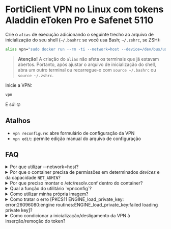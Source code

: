 # FortiClient VPN no Linux com tokens Aladdin eToken Pro e Safenet 5110

Crie o `alias` de execução adicionando o seguinte trecho ao arquivo de
inicialização do seu shell (`~/.bashrc` se você usa Bash; `~/.zshrc`, se ZSH):

```bash
alias vpn="sudo docker run --rm -ti --network=host --device=/dev/bus/usb --device=/dev/ppp --cap-add=NET_ADMIN -v ~/.config/openfortivpn:/vpn -v /etc/resolv.conf:/etc/resolv.conf ghcr.io/fabianonunes/openfortivpn.docker:1.5.4"
```

> **Atenção!** A criação do `alias` não afeta os terminais que já estavam
abertos. Portanto, após ajustar o arquivo de inicialização do shell, abra
um outro terminal ou recarregue-o com `source ~/.bashrc` ou `source ~/.zshrc`.

Inicie a VPN:

```bash
vpn
```

E só! 🤓

## Atalhos

* `vpn reconfigure`: abre formulário de configuração da VPN
* `vpn edit`: permite edição manual do arquivo de configuração

## FAQ

<!-- markdownlint-disable no-inline-html -->
<details>
<summary>Por que utilizar --network=host?</summary>

Para a VPN funcionar, o `openfortivpn` cria uma interface `ppp` e adiciona
rotas IP estáticas à tabela de roteamento do kernel. Por exemplo, ele pode
rotear todas as conexões com destino a 172.16.0.0/12 para a interface `ppp0`.

Se não utilizássemos `--network=host`, essas rotas só funcionariam dentro do
próprio container.
</details>

<details>
<summary>
Por que o container precisa de permissões em determinados <em>devices</em>
e da capacidade <code>NET_ADMIN</code>?
</summary>

O openfortivpn precisa de permissões de acesso ao `/dev/ppp` do host para
criar uma interface de rede `ppp`. Já a permissão ao `/dev/bus/usb` permite
a leitura dos certificados do token USB.

Idealmente, passaríamos apenas o device exato do token USB (`--device=/dev/bus/usb/$BUS/$DEVICE`),
mas precisaríamos de algum script para determinar os valores `$BUS` e `$DEVICE`
que formam o caminho do dispositivo, uma vez que eles não são determinísticos.

Já a _capability_ `NET_ADMIN` é um [requisito do driver `ppp`](https://git.io/Jys2R)
(é por esse motivo que o openfortivpn exige o `sudo` pra rodar fora do container).

Para simplificar, essas flags poderiam ser substituídas por `--privileged` e teríamos
o equivalente a rodar `sudo openfortivpn` diretamente no host. Porém, passar amplas
permissões ocultaria o nível exato de acesso do container.
</details>

<details>
<summary>Por que preciso montar o /etc/resolv.conf dentro do container?</summary>

Além de criar uma interface `ppp` e adicionar rotas IP, o `openfortivpn`
também precisa configurar o DNS para que o cliente possa acessar os domínios
da rede sob a VPN.
</details>

<details>
<summary>Qual a função do utilitário `vpnconfig`?</summary>

Nada mais do que um formulário que permite criar um arquivo de configuração do
`openfortivpn` sem passar por toda aquela cerimônia de identificação de
certificados.

Ele detecta automaticamente os certificados elegíveis do token bem como o
hash do certificado do servidor e os guarda nos respectivos atributos do arquivo
de configuração. Caso haja mais de um certificado elegível no token, o usuário
pode escolher qual usar.
</details>

<details>
<summary>Como utilizar minha própria imagem?</summary>

Clone este repositório e construa a imagem:

```bash
docker build -t localhost/openfortivpn:latest .
```

No alias de inicialização, substitua a imagem `ghcr.io/fabianonunes/openfortivpn.docker`
por `localhost/openfortivpn:latest`.

</details>

<details>
<summary>Como tratar o erro [PKCS11 ENGINE_load_private_key: error:26096080:engine routines:ENGINE_load_private_key:failed loading private key]?</summary>

Esse erro informa que o PIN do token foi inserido incorretamente. Se você
optou por guardá-lo no arquivo de configuração, corrija-o com `vpn reconfigure`.
</details>

<details>
<summary>
Como condicionar a inicialização/desligamento da VPN à inserção/remoção do token?
</summary>

Para inicializar a VPN automaticamente, o PIN do token deve estar salvo no
arquivo de configuração. Caso não esteja, execute `vpn reconfigure` para
reconfigurar os atributos da VPN e repassar o PIN.

Crie um arquivo de regras do `udev` e uma unidade service do `systemd`:

**/etc/udev/rules.d/99-eToken.rules**:

_Ajuste o `idVendor` e o `idProduct` de acordo com o token. O Aladdin eToken
é 0529:0600; o Safenet 5110, 0529:0620. Para conferir o identificador do seu token
utilize o comando `lsusb`_

```cfg
ACTION=="add", SUBSYSTEM=="usb" , ATTRS{idVendor}=="0529", ATTRS{idProduct}=="0600", TAG+="systemd", ENV{SYSTEMD_ALIAS}="/dev/meutoken"
ACTION=="remove", SUBSYSTEM=="usb", ENV{PRODUCT}=="529/600/*", TAG+="systemd"
```

**/etc/systemd/system/openfortivpn.service**:

_Substitua `$USUARIO$` pelo nome correto do usuário._

```ini
[Unit]
Wants=pcscd.service
BindsTo=dev-meutoken.device

After=network-online.target
Wants=network-online.target

[Service]
Restart=always
RestartSec=1
StartLimitBurst=3
ExecStartPre=-/usr/bin/docker rm %n
ExecStartPre=/bin/sleep 2
ExecStart=/usr/bin/docker run --rm --name %n --network=host --device=/dev/bus/usb --device=/dev/ppp --cap-add=NET_ADMIN -v /home/$USUARIO$/.config/openfortivpn:/vpn -v /etc/resolv.conf:/etc/resolv.conf localhost/openfortivpn

[Install]
WantedBy=dev-meutoken.device
```

Reincie o `systemd` e o `udev` para que as regras sejam aplicadas:

```bash
sudo udevadm control --reload
sudo systemctl daemon-reload
```

Habilite o servico:

```bash
sudo systemctl enable openfortivpn
```

Para acompanhar os logs do serviço, execute:

```bash
sudo journalctl -fu openfortivpn.service
```

</details>
